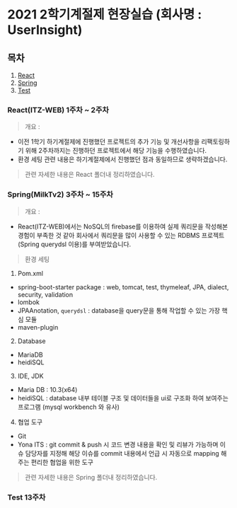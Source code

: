 # 2021 2학기계절제 현장실습 (회사명 : UserInsight)

## 목차

1. [React](<#React(ITZ-WEB)-1주차-~-2주차>)
2. [Spring](<#Spring(MilkTv2)-3주차-~-15주차>)
3. [Test](<#Test-13주차>)

### React(ITZ-WEB) 1주차 ~ 2주차

> 개요 :

- 이전 1학기 하기계절제에 진행했던 프로젝트의 추가 기능 및 개선사항을 리팩토링하기 위해 2주차까지는 진행하던 프로젝트에서 해당 기능을 수행하였습니다.
- 환경 세팅 관련 내용은 하기계절제에서 진행했던 점과 동일하므로 생략하겠습니다.

> 관련 자세한 내용은 React 폴더내 정리하였습니다.

### Spring(MilkTv2) 3주차 ~ 15주차

> 개요 :

- React(ITZ-WEB)에서는 NoSQL의 firebase를 이용하여 실제 쿼리문을 작성해본 경험이 부족한 것 같아 회사에서 쿼리문을 많이 사용할 수 있는 RDBMS 프로젝트 (Spring querydsl 이용)를 부여받았습니다.

> 환경 세팅

1. Pom.xml

- spring-boot-starter package : web, tomcat, test, thymeleaf, JPA, dialect, security, validation
- lombok
- JPAAnotation, `querydsl` : database을 query문을 통해 작업할 수 있는 가장 핵심 모듈
- maven-plugin

2. Database

- MariaDB
- heidiSQL

3. IDE, JDK

- Maria DB : 10.3(x64)
- heidiSQL : database 내부 테이블 구조 및 데이터들을 ui로 구조화 하여 보여주는 프로그램 (mysql workbench 와 유사)

4. 협업 도구

- Git
- Yona ITS : git commit & push 시 코드 변경 내용을 확인 및 리뷰가 가능하며 이슈 담당자를 지정해 해당 이슈를 commit 내용에서 언급 시 자동으로 mapping 해주는 편리한 협업을 위한 도구

> 관련 자세한 내용은 Spring 폴더내 정리하였습니다.

### Test 13주차
